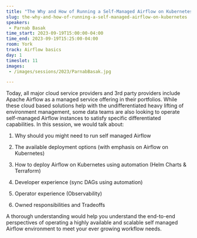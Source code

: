 ```yaml
---
title: "The Why and How of Running a Self-Managed Airflow on Kubernetes"
slug: the-why-and-how-of-running-a-self-managed-airflow-on-kubernetes
speakers:
 - Parnab Basak
time_start: 2023-09-19T15:00:00-04:00
time_end: 2023-09-19T15:25:00-04:00
room: York
track: Airflow basics
day: 1
timeslot: 11
images:
 - /images/sessions/2023/ParnabBasak.jpg

---
```


Today, all major cloud service providers and 3rd party providers include Apache Airflow as a managed service offering in their portfolios. While these cloud based solutions help with the undifferentiated heavy lifting of environment management, some data teams are also looking to operate self-managed Airflow instances to satisfy specific differentiated capabilities. In this session, we would talk about:
 
 
 
  1. Why should you might need to run self managed Airflow
 
  2. The available deployment options (with emphasis on Airflow on Kubernetes)
 
  3. How to deploy Airflow on Kubernetes using automation (Helm Charts & Terraform)
 
  4. Developer experience (sync DAGs using automation)
 
  5. Operator experience (Observability) 
 
  6. Owned responsibilities and Tradeoffs 
 
 
 
 A thorough understanding would help you understand the end-to-end perspectives of operating a highly available and scalable self managed Airflow environment to meet your ever growing workflow needs.